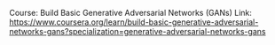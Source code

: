 Course: Build Basic Generative Adversarial Networks (GANs)
Link: https://www.coursera.org/learn/build-basic-generative-adversarial-networks-gans?specialization=generative-adversarial-networks-gans
